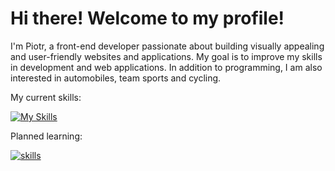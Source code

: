 <h1> Hi there! Welcome to my profile!</h1>

<p>I'm Piotr, a front-end developer passionate about building visually appealing and user-friendly websites and applications. My goal is to improve my skills in development and web applications. In addition to programming, I am also interested in automobiles, team sports and cycling.</p>

<p>My current skills:</p>

[![My Skills](https://skillicons.dev/icons?i=html,css,js,ts,sass,bootstrap,tailwind,git,vite,nextjs,react,materialui,firebase,nodejs,express,mongodb,mysql,sequelize&theme=light)](https://skillicons.dev)

<p>Planned learning:</p>

[![skills](https://skillicons.dev/icons?i=cs,dotnet&theme=light)](https://skillicons.dev)
